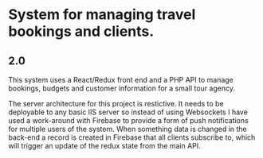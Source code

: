 # System for managing travel bookings and clients.

## 2.0

This system uses a React/Redux front end and a PHP API to manage bookings, budgets and customer information for a small tour agency.

The server architecture for this project is restictive. It needs to be deployable to any basic IIS server so instead of using Websockets
I have used a work-around with Firebase to provide a form of push notifications for multiple users of the system. 
When something data is changed in the back-end a record is created in Firebase that all clients subscribe to, which will trigger an update of the redux state from the main API.
